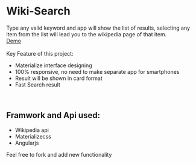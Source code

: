 # Wiki-Search
 
Type any valid keyword and app will show the list of results, selecting any item from the list will lead you to the wikipedia page of that item.<br>
<a href="http://abhishekraj007.github.io/apps/WikiSearch/">Demo</a>
<br><br>
Key Feature of this project:
<br>
<ul>
<li>Materialize interface designing</li>
<li> 100% responsive, no need to make separate app for smartphones</li>
<li>Result will be shown in card format</li>
<li> Fast Search result</li>
</ul>
<br>
<h2>Framwork and Api used:</h2>
<ul><li>Wikipedia api</li> <li> Materializecss</li><li>Angularjs</li></ul>
<p> Feel free to fork and add new functionality </p>
